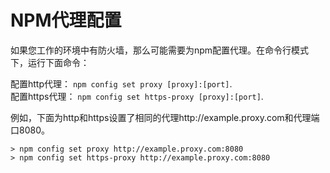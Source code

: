 # NPM代理配置

如果您工作的环境中有防火墙，那么可能需要为npm配置代理。在命令行模式下，运行下面命令：

配置http代理： `npm config set proxy [proxy]:[port]`.<br>
配置https代理： `npm config set https-proxy [proxy]:[port]`.

例如，下面为http和https设置了相同的代理http://example.proxy.com和代理端口8080。

    > npm config set proxy http://example.proxy.com:8080
    > npm config set https-proxy http://example.proxy.com:8080



